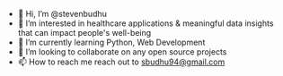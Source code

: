 - 👋 Hi, I’m @stevenbudhu
- 👀 I’m interested in healthcare applications & meaningful data insights that can impact people's well-being
- 🌱 I’m currently learning Python, Web Development
- 💞️ I’m looking to collaborate on any open source projects
- 📫 How to reach me reach out to sbudhu94@gmail.com

<!---
stevenbudhu/stevenbudhu is a ✨ special ✨ repository because its `README.md` (this file) appears on your GitHub profile.
You can click the Preview link to take a look at your changes.
--->
